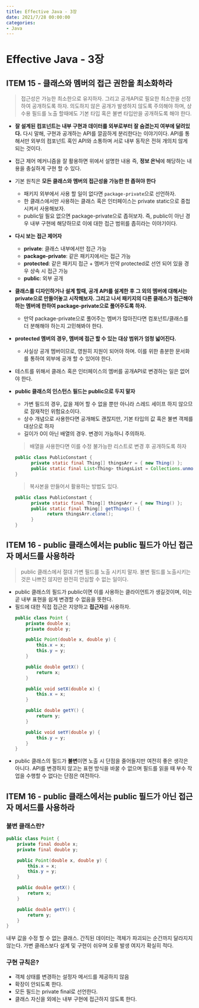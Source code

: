 ```yaml
---
title: Effective Java - 3장
date: 2021/7/28 00:00:00
categories:
- Java
---
```


# Effective Java - 3장
## ITEM 15 - 클래스와 멤버의 접근 권한을 최소화하라

> 접근성은 가능한 최소한으로 유지하자. 그리고 공개API로 필요한 최소한을 선정하여 공개하도록 하자. 의도하지 않은 공개가 발생하지 않도록 주의해야 하며, 상수용 필드를 노출 할때에도 기본 타입 혹은 불변 타입만을 공개하도록 해야 한다.

* **잘 설계된 컴포넌트는 내부 구현과 데이터를 외부로부터 잘 숨겼는지 여부에 달려있다.** 다시 말해, 구현과 공개하는 API를 깔끔하게 분리한다는 이야기이다. API를 통해서만 외부의 컴포넌트 혹인 API와 소통하며 서로 내부 동작은 전혀 개의치 않게 되는 것이다.
* 접근 제어 메커니즘을 잘 활용하면 위에서 설명한 내용 즉, **정보 은닉**에 해당하는 내용을 충실하게 구현 할 수 있다.
* 기본 원칙은 **모든 클래스와 멤버의 접근성을 가능한 한 좁혀야 한다**
  * 패키지 외부에서 사용 할 일이 없다면 `package-private`으로 선언하자.
  * 한 클래스에서만 사용하는 클래스 혹은 인터페이스는 private static으로 중첩 시켜서 사용해보자.
  * public일 필요 없으면 package-private으로 좁혀보자. 즉, public이 아닌 경우 내부 구현에 해당하므로 이에 대한 접근 범위를 좁히라는 이야기이다.
* **다시 보는 접근 제어자**
  * **private**: 클래스 내부에서만 접근 가능
  * **package-private**: 같은 패키지에서는 접근 가능
  * **protected**: 같은 패키지 접근 + 멤버가 만약 protected로 선언 되어 있을 경우 상속 시 접근 가능
  * **public**: 외부 공개
* **클래스를 디자인하거나 설계 할때, 공개 API를 설계한 후 그 외의 멤버에 대해서는 private으로 만들어놓고 시작해보자. 그리고 나서 패키지의 다른 클래스가 접근해야 하는 멤버에 한하여 package-private으로 풀어주도록 하자.** 
  * 만약 package-private으로 풀어주는 멤버가 많아진다면 컴포넌트/클래스를 더 분해해야 하는지 고민해봐야 한다.
* **protected 멤버의 경우, 멤버에 접근 할 수 있는 대상 범위가 엄청 넓어진다.**
  * 사실상 공개 멤버이므로, 영원히 지원이 되어야 하며. 이를 위한 충분한 문서화를 통하여 외부에 공개 할 수 있어야 한다.
* 테스트를 위해서 클래스 혹은 인터페이스의 멤버를 공개API로 변경하는 일은 없어야 한다.
* **public 클래스의 인스턴스 필드는 public으로 두지 말자**
  * 가변 필드의 경우, 값을 제어 할 수 없을 뿐만 아니라 스레드 세이프 하지 않으므로 잠재적인 위험요소이다.
  * 상수 개념으로 사용한다면 공개해도 괜찮지만, 기본 타입의 값 혹은 불변 객체를 대상으로 하자
  * 길이가 0이 아닌 배열의 경우. 변경이 가능하니 주의하자.
  
  > 배열을 사용한다면 이를 수정 불가능한 리스트로 변경 후 공개하도록 하자
  ```java
  public class PublicConstant {
        private static final Thing[] thingsArr = { new Thing() };
        public static final List<Thing> thingsList = Collections.unmodifiableList(Arrays.asList(thingsArr));
  }
  ```
  > 복사본을 만들어서 활용하는 방법도 있다.
  ```java
  public class PublicConstant {
        private static final Thing[] thingsArr = { new Thing() };
        public static final Thing[] getThings() {
              return thingsArr.clone();
        }
  }
  ```  


## ITEM 16 - public 클래스에서는 public 필드가 아닌 접근자 메서드를 사용하라
> public 클래스에서 절대 가변 필드를 노출 시키지 말자. 불변 필드를 노출시키는 것은 나쁘진 않지만 완전히 안심할 수 없는 일이다.

* public 클래스의 필드가 public이면 이를 사용하는 클라이언트가 생길것이며, 이는 곧 내부 표현을 쉽게 변경할 수 없음을 뜻한다.
* 필드에 대한 직접 접근은 지양하고 **접근자**를 사용하자.
  ```java
  public class Point {
      private double x;
      private double y;
  
      public Point(double x, double y) {
          this.x = x;
          this.y = y;
      }
  
      public double getX() {
          return x;
      }
  
      public void setX(double x) {
          this.x = x;
      }
  
      public double getY() {
          return y;
      }
  
      public void setY(double y) {
          this.y = y;
      }
  }  
  ```
* public 클래스의 필드가 **불변**이면 노출 시 단점을 줄어들지만 여전히 좋은 생각은 아니다. API를 변경하지 않고는 표현 방식을 바꿀 수 없으며 필드를 읽을 때 부수 작업을 수행할 수 없다는 단점은 여전하다.

## ITEM 16 - public 클래스에서는 public 필드가 아닌 접근자 메서드를 사용하라
### 불변 클래스란?
  ```java
  public class Point {
      private final double x;
      private final double y;
  
      public Point(double x, double y) {
          this.x = x;
          this.y = y;
      }
  
      public double getX() {
          return x;
      }
  
      public double getY() {
          return y;
      }
  }  
  ```
내부 값을 수정 할 수 없는 클래스. 간직된 데이터는 객체가 파괴되는 순간까지 달라지지 않는다. 가변 클래스보다 설계 및 구현이 쉬우며 오류 발생 여지가 확실히 적다.

### 구현 규칙은?
* 객체 상태를 변경하는 설정자 메서드를 제공하지 않음
* 확장이 안되도록 한다.
* 모든 필드는 private final로 선언한다.
* 클래스 자신을 외에는 내부 구현에 접근하지 않도록 한다.

